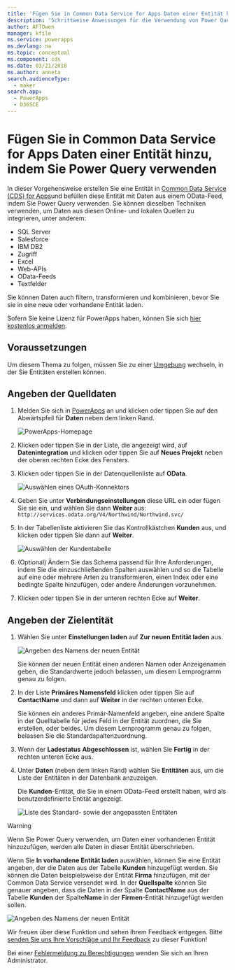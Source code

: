 ```yaml
---
title: 'Fügen Sie in Common Data Service for Apps Daten einer Entität hinzu, indem Sie Power Query verwenden | Microsoft Docs'
description: 'Schrittweise Anweisungen für die Verwendung von Power Query, um Daten einer neuen oder vorhandenen Entität aus einer anderen Datenquelle im Common Data Service (CDS) for Apps hinzuzufügen.'
author: AFTOwen
manager: kfile
ms.service: powerapps
ms.devlang: na
ms.topic: conceptual
ms.component: cds
ms.date: 03/21/2018
ms.author: anneta
search.audienceType:
  - maker
search.app:
  - PowerApps
  - D365CE
---
```


# <a name="add-data-to-an-entity-in-common-data-service-for-apps-by-using-power-query"></a>Fügen Sie in Common Data Service for Apps Daten einer Entität hinzu, indem Sie Power Query verwenden
In dieser Vorgehensweise erstellen Sie eine Entität in [Common Data Service (CDS) for Apps](data-platform-intro.md)und befüllen diese Entität mit Daten aus einem OData-Feed, indem Sie Power Query verwenden. Sie können dieselben Techniken verwenden, um Daten aus diesen Online- und lokalen Quellen zu integrieren, unter anderem:

* SQL Server
* Salesforce
* IBM DB2
* Zugriff
* Excel
* Web-APIs
* OData-Feeds
* Textfelder

Sie können Daten auch filtern, transformieren und kombinieren, bevor Sie sie in eine neue oder vorhandene Entität laden.

Sofern Sie keine Lizenz für PowerApps haben, können Sie sich [hier kostenlos anmelden](../signup-for-powerapps.md).

## <a name="prerequisites"></a>Voraussetzungen
Um diesem Thema zu folgen, müssen Sie zu einer [Umgebung](../canvas-apps/working-with-environments.md) wechseln, in der Sie Entitäten erstellen können.

## <a name="specify-the-source-data"></a>Angeben der Quelldaten

1. Melden Sie sich in [PowerApps](https://web.powerapps.com/?utm_source=padocs&utm_medium=linkinadoc&utm_campaign=referralsfromdoc) an und klicken oder tippen Sie auf den Abwärtspfeil für **Daten** neben dem linken Rand.

    ![PowerApps-Homepage](./media/data-platform-cds-newentity-pq/sign-in.png)

1. Klicken oder tippen Sie in der Liste, die angezeigt wird, auf **Datenintegration** und klicken oder tippen Sie auf **Neues Projekt** neben der oberen rechten Ecke des Fensters.

1. Klicken oder tippen Sie in der Datenquellenliste auf **OData**.

    ![Auswählen eines OAuth-Konnektors](./media/data-platform-cds-newentity-pq/choose-odata.png)

1. Geben Sie unter **Verbindungseinstellungen** diese URL ein oder fügen Sie sie ein, und wählen Sie dann **Weiter** aus:<br>
`http://services.odata.org/V4/Northwind/Northwind.svc/`

1. In der Tabellenliste aktivieren Sie das Kontrollkästchen **Kunden** aus, und klicken oder tippen Sie dann auf **Weiter**.

    ![Auswählen der Kundentabelle](./media/data-platform-cds-newentity-pq/select-table.png)

1. (Optional) Ändern Sie das Schema passend für Ihre Anforderungen, indem Sie die einzuschließenden Spalten auswählen und so die Tabelle auf eine oder mehrere Arten zu transformieren, einen Index oder eine bedingte Spalte hinzufügen, oder andere Änderungen vorzunehmen.

1. Klicken oder tippen Sie in der unteren rechten Ecke auf **Weiter**.

## <a name="specify-the-target-entity"></a>Angeben der Zielentität
1. Wählen Sie unter **Einstellungen laden** auf **Zur neuen Entität laden** aus.

    ![Angeben des Namens der neuen Entität](./media/data-platform-cds-newentity-pq/new-entity-name.png)

    Sie können der neuen Entität einen anderen Namen oder Anzeigenamen geben, die Standardwerte jedoch belassen, um diesem Lernprogramm genau zu folgen.

1. In der Liste **Primäres Namensfeld** klicken oder tippen Sie auf **ContactName** und dann auf **Weiter** in der rechten unteren Ecke.

    Sie können ein anderes Primär-Namenfeld angeben, eine andere Spalte in der Quelltabelle für jedes Feld in der Entität zuordnen, die Sie erstellen, oder beides. Um diesem Lernprogramm genau zu folgen, belassen Sie die Standardspaltenzuordnung.

1. Wenn der **Ladestatus** **Abgeschlossen** ist, wählen Sie **Fertig** in der rechten unteren Ecke aus.

1. Unter **Daten** (neben dem linken Rand) wählen Sie **Entitäten** aus, um die Liste der Entitäten in der Datenbank anzuzeigen.

    Die **Kunden**-Entität, die Sie in einem OData-Feed erstellt haben, wird als benutzerdefinierte Entität angezeigt.

    ![Liste des Standard- sowie der angepassten Entitäten](./media/data-platform-cds-newentity-pq/entity-list.png)

> [!WARNING]
> Wenn Sie Power Query verwenden, um Daten einer vorhandenen Entität hinzuzufügen, werden alle Daten in dieser Entität überschrieben.

Wenn Sie **In vorhandene Entität laden** auswählen, können Sie eine Entität angeben, der die Daten aus der Tabelle **Kunden** hinzugefügt werden. Sie können die Daten beispielsweise der Entität **Firma** hinzufügen, mit der Common Data Service versendet wird. In der **Quellspalte** können Sie genauer angeben, dass die Daten in der Spalte **ContactName** aus der Tabelle **Kunden** der Spalte**Name** in der **Firmen**-Entität hinzugefügt werden sollen.

![Angeben des Namens der neuen Entität](./media/data-platform-cds-newentity-pq/existing-entity.png)

Wir freuen über diese Funktion und sehen Ihrem Feedback entgegen. Bitte [senden Sie uns Ihre Vorschläge und Ihr Feedback](https://powerusers.microsoft.com/t5/PowerApps-Community/ct-p/PowerApps1) zu dieser Funktion!

Bei einer [Fehlermeldung zu Berechtigungen](data-platform-cds-newentity-troubleshooting-mashup.md) wenden Sie sich an Ihren Administrator.
